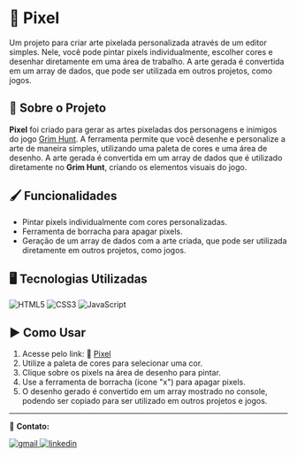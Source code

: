 # 🎨 Pixel

Um projeto para criar arte pixelada personalizada através de um editor simples. Nele, você pode pintar pixels individualmente, escolher cores e desenhar diretamente em uma área de trabalho. A arte gerada é convertida em um array de dados, que pode ser utilizada em outros projetos, como jogos.

## 🚀 Sobre o Projeto

**Pixel** foi criado para gerar as artes pixeladas dos personagens e inimigos do jogo [Grim Hunt](https://github.com/MateusSPBrito/Grim-Hunt). A ferramenta permite que você desenhe e personalize a arte de maneira simples, utilizando uma paleta de cores e uma área de desenho. A arte gerada é convertida em um array de dados que é utilizado diretamente no **Grim Hunt**, criando os elementos visuais do jogo.

## 🖌️ Funcionalidades

- Pintar pixels individualmente com cores personalizadas.
- Ferramenta de borracha para apagar pixels.
- Geração de um array de dados com a arte criada, que pode ser utilizada diretamente em outros projetos, como jogos.

## 🖥️ Tecnologias Utilizadas
![HTML5](https://img.shields.io/badge/html5-%23E34F26.svg?style=for-the-badge&logo=html5&logoColor=white)
![CSS3](https://img.shields.io/badge/css3-%231572B6.svg?style=for-the-badge&logo=css3&logoColor=white)
![JavaScript](https://img.shields.io/badge/javascript-%23323330.svg?style=for-the-badge&logo=javascript&logoColor=%23F7DF1E)

## ▶️ Como Usar

1. Acesse pelo link:
🔗 [Pixel](https://mateusspbrito.github.io/pixel/)
1. Utilize a paleta de cores para selecionar uma cor.
2. Clique sobre os pixels na área de desenho para pintar.
3. Use a ferramenta de borracha (ícone "x") para apagar pixels.
4. O desenho gerado é convertido em um array mostrado no console, podendo ser copiado para ser utilizado em outros projetos e jogos.

---
📩 **Contato:** <p align="start">
    <a href="mailto:mateus.s.p.brito2001@gmail.com">
        <img aut="gmail" title="gmail" src="https://img.shields.io/badge/Gmail-D14836?style=for-the-badge&logo=gmail&logoColor=white"/>
    </a>
    <a href="https://www.linkedin.com/in/mateus-brito-4aa977264/">
        <img aut="linkedin" title="linkedin" src="https://img.shields.io/badge/LinkedIn-0077B5?style=for-the-badge&logo=linkedin&logoColor=white"/>
    </a>
</p>
